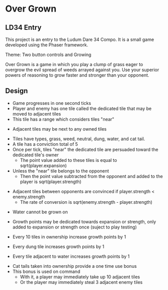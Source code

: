 Over Grown
==========
LD34 Entry
----------

This project is an entry to the Ludum Dare 34 Compo. It is a small game developed
using the Phaser framework.

Theme: Two button controls and Growing

Over Grown is a game in which you play a clump of grass eager to overgrow the evil spread of weeds arrayed against you. Use your superior powers of reasoning to grow faster and stronger than your opponent.

Design
------
+ Game progresses in one second ticks
+ Player and enemy has one tile called the dedicated tile that may be moved to adjacent tiles
+ This tile has a range which considers tiles "near"
- Adjacent tiles may be next to any owned tiles

+ Tiles have types, grass, weed, neutral, dung, water, and cat tail.
+ A tile has a conviction total of 5
+ Once per tick, tiles "near" the dedicated tile are persuaded toward the dedicated tile's owner
	+ The point value added to these tiles is equal to sqrt(player.expansion)
+ Unless the "near" tile belongs to the opponent
	+ Then the point value subtracted from the opponent and added to the player is sqrt(player.strength)
- Adjacent tiles between opponents are convinced if player.strength < enemy.strength
	- The rate of conversion is sqrt(enemy.strength - player.strength)
+ Water cannot be grown on

+ Growth points may be dedicated towards expansion or strength, only added to expansion or strength once (suject to play testing)
+ Every 10 tiles in ownership increase growth points by 1
+ Every dung tile increases growth points by 1
+ Every tile adjacent to water increases growth points by 1

* Cat tails taken into ownership provide a one time use bonus
* This bonus is used on command
	* With it, a player may immediately take up 10 adjacent tiles
	* Or the player may immediately steal 3 adjacent enemy tiles
